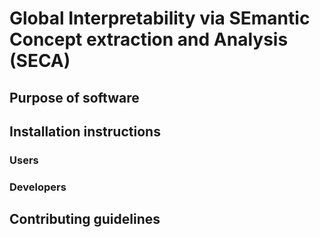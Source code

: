 # Global Interpretability via SEmantic Concept extraction and Analysis (SECA)

## Purpose of software

## Installation instructions

### Users

### Developers

## Contributing guidelines
